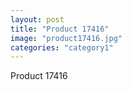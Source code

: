```yaml
---
layout: post
title: "Product 17416"
image: "product17416.jpg"
categories: "category1"
---
```

Product 17416
